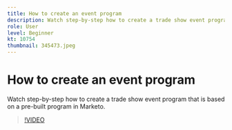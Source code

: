 ```yaml
---
title: How to create an event program
description: Watch step-by-step how to create a trade show event program that is based on a pre-built program in Marketo.
role: User
level: Beginner
kt: 10754
thumbnail: 345473.jpeg
---
```


# How to create an event program

Watch step-by-step how to create a trade show event program that is based on a pre-built program in Marketo.

>[!VIDEO](https://video.tv.adobe.com/v/345473/?quality=12&learn=on)
